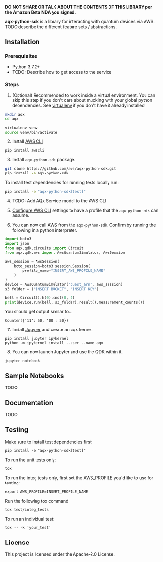 **DO NOT SHARE OR TALK ABOUT THE CONTENTS OF THIS LIBRARY per the Amazon Beta NDA you signed.**

**aqx-python-sdk** is a library for interacting with quantum devices via AWS. TODO describe the different feature sets / abstractions.

## Installation

### Prerequisites
- Python 3.7.2+
- TODO: Describe how to get access to the service

### Steps

1. (Optional) Recommended to work inside a virtual environment. You can skip this step if you don't care about mucking with your global python dependencies. See [virtualenv](https://virtualenv.pypa.io/en/stable/installation/) if you don't have it already installed.
 ```bash
 mkdir aqx
 cd aqx

 virtualenv venv
 source venv/bin/activate
 ```
  
2. Install [AWS CLI](https://github.com/aws/aws-cli#installation)
 ```bash
 pip install awscli
 ```
 
3. Install `aqx-python-sdk` package.
 ```bash
 git clone https://github.com/aws/aqx-python-sdk.git
 pip install -e aqx-python-sdk
 ```

 To install test dependencies for running tests locally run:
 ```bash
 pip install -e "aqx-python-sdk[test]"
 ```
   
4. TODO: Add AQx Service model to the AWS CLI

5. [Configure AWS CLI](https://docs.aws.amazon.com/cli/latest/userguide/cli-chap-configure.html) settings to have a profile that the `aqx-python-sdk` can assume.

6. You can now call AWS from the `aqx-python-sdk`. Confirm by running the following in a python interpreter.
 ```python
 import boto3
 import json
 from aqx.qdk.circuits import Circuit
 from aqx.qdk.aws import AwsQuantumSimulator, AwsSession
	
 aws_session = AwsSession(
     boto_session=boto3.session.Session(
         profile_name="INSERT_AWS_PROFILE_NAME"
     )
 )
 device = AwsQuantumSimulator("quest_arn", aws_session)
 s3_folder = ("INSERT_BUCKET", "INSERT_KEY")
	
 bell = Circuit().h(0).cnot(0, 1)
 print(device.run(bell, s3_folder).result().measurement_counts())
 ```
	
You should get output similar to...
```
Counter({'11': 50, '00': 50})
```

7. Install [Jupyter](https://jupyter.org/install) and create an aqx kernel.
 ```
 pip install jupyter ipykernel
 python -m ipykernel install --user --name aqx
 ```
	
8. You can now launch Jupyter and use the QDK within it.
 ```
 jupyter notebook
 ```

## Sample Notebooks
TODO 

## Documentation
TODO

## Testing

Make sure to install test dependencies first:
```
pip install -e "aqx-python-sdk[test]"
```

To run the unit tests only:
```
tox
```

To run the integ tests only, first set the AWS_PROFILE you'd like to use for testing:
```
export AWS_PROFILE=INSERT_PROFILE_NAME
```

Run the following tox command
```
tox test/integ_tests
```

To run an individual test:
```
tox -- -k 'your_test'
```

## License

This project is licensed under the Apache-2.0 License.
